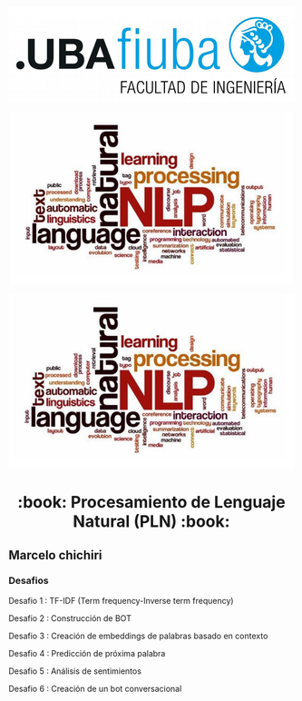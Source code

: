  
 <p align="center"><a target="_blank" rel="noopener noreferrer"><img width="600" src="https://github.com/mfchich/PLN/blob/main/imagenes/logoFIUBA.jpg" ></a></p>
 
 <p align="center"><a target="_blank" rel="noopener noreferrer"><img width="500" src="https://github.com/mfchich/PLN/blob/main/imagenes/PLN.JPG" ></a></p>
 
![PLN.JPG](https://github.com/mfchich/PLN/blob/main/imagenes/PLN.JPG "")

<p align="center">
  <h1 align="center">:book: Procesamiento de Lenguaje Natural (PLN) :book:</h1>
</p>

## Marcelo chichiri

### Desafios 
Desafio 1 : TF-IDF (Term frequency-Inverse term frequency)

Desafio 2 : Construcción de BOT

Desafio 3 : Creación de embeddings de palabras basado en contexto

Desafio 4 : Predicción de próxima palabra

Desafio 5 : Análisis de sentimientos 

Desafio 6 : Creación de un bot conversacional


